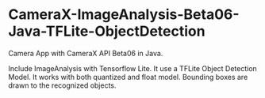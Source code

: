 # CameraX-ImageAnalysis-Beta06-Java-TFLite-ObjectDetection

Camera App with CameraX API Beta06 in Java.

Include ImageAnalysis with Tensorflow Lite. It use a TFLite Object Detection Model.
It works with both quantized and float model. Bounding boxes are drawn to the recognized objects.

